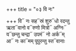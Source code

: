 +++
title = "०३ वि नः"

+++
वि᳓ नः सह᳓स्रं शुरु᳓धो रदन्तु  
ऋता᳓वानो व᳓रुणो मित्रो᳓ अग्निः᳓  
य᳓छन्तु चन्द्रा᳓ उपमं᳓ नो अर्क᳓म्  
आ᳓ नः का᳓मम् पूपुरन्तु स्त᳓वानाः